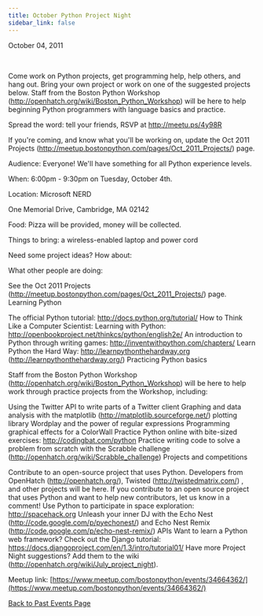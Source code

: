```yaml
---
title: October Python Project Night
sidebar_link: false
---
```


October 04, 2011


   

Come work on Python projects, get programming help, help others, and hang out. Bring your own project or work on one of the suggested projects below. Staff from the Boston Python Workshop (http://openhatch.org/wiki/Boston_Python_Workshop) will be here to help beginning Python programmers with language basics and practice.

Spread the word: tell your friends, RSVP at http://meetu.ps/4y98R

If you're coming, and know what you'll be working on, update the Oct 2011 Projects (http://meetup.bostonpython.com/pages/Oct_2011_Projects/) page.

Audience: Everyone! We'll have something for all Python experience levels.

When: 6:00pm - 9:30pm on Tuesday, October 4th.

Location: Microsoft NERD

One Memorial Drive, Cambridge, MA 02142

Food: Pizza will be provided, money will be collected.

Things to bring: a wireless-enabled laptop and power cord

Need some project ideas? How about:

What other people are doing:

See the Oct 2011 Projects (http://meetup.bostonpython.com/pages/Oct_2011_Projects/) page.
Learning Python

The official Python tutorial: http://docs.python.org/tutorial/ How to Think Like a Computer Scientist: Learning with Python: http://openbookproject.net/thinkcs/python/english2e/ An introduction to Python through writing games: http://inventwithpython.com/chapters/ Learn Python the Hard Way: http://learnpythonthehardway.org (http://learnpythonthehardway.org/) Practicing Python basics

Staff from the Boston Python Workshop (http://openhatch.org/wiki/Boston_Python_Workshop) will be here to help work through practice projects from the Workshop, including:

Using the Twitter API to write parts of a Twitter client Graphing and data analysis with the matplotlib (http://matplotlib.sourceforge.net/) plotting library Wordplay and the power of regular expressions Programming graphical effects for a ColorWall Practice Python online with bite-sized exercises: http://codingbat.com/python Practice writing code to solve a problem from scratch with the Scrabble challenge (http://openhatch.org/wiki/Scrabble_challenge) Projects and competitions

Contribute to an open-source project that uses Python. Developers from OpenHatch (http://openhatch.org/), Twisted (http://twistedmatrix.com/) , and other projects will be here. If you contribute to an open source project that uses Python and want to help new contributors, let us know in a comment! Use Python to participate in space exploration: http://spacehack.org Unleash your inner DJ with the Echo Nest (http://code.google.com/p/pyechonest/) and Echo Nest Remix (http://code.google.com/p/echo-nest-remix/) APIs Want to learn a Python web framework? Check out the Django tutorial: https://docs.djangoproject.com/en/1.3/intro/tutorial01/ Have more Project Night suggestions? Add them to the wiki (http://openhatch.org/wiki/July_project_night).


Meetup link: [https://www.meetup.com/bostonpython/events/34664362/](https://www.meetup.com/bostonpython/events/34664362/)

[Back to Past Events Page](index.md)